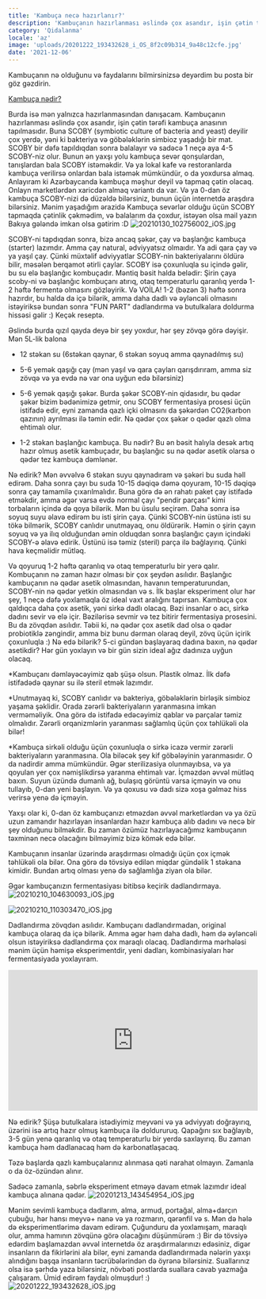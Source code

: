 ```yaml
---
title: 'Kambuça necə hazırlanır?'
description: 'Kambuçanın hazırlanması əslində çox asandır, işin çətin tərəfi kambuça anasının tapılmasıdır'
category: 'Qidalanma'
locale: 'az'
image: 'uploads/20201222_193432628_i_OS_8f2c09b314_9a48c12cfe.jpg'
date: '2021-12-06'
---
```


Kambuçanın nə olduğunu və faydalarını bilmirsinizsə deyərdim bu posta  bir göz gəzdirin.

[Kambuça nədir?](https://ganira.net/az/articles/kambuca-nedir)

Burda isə mən yalnızca hazırlanmasından danışacam. Kambuçanın hazırlanması əslində çox asandır, işin çətin tərəfi kambuça anasının tapılmasıdır. Buna SCOBY (symbiotic culture of bacteria and yeast)     deyilir çox yerdə, yəni ki bakteriya və göbələklərin simbioz yaşadığı bir mat. SCOBY bir dəfə tapıldıqdan sonra balalayır və sadəcə 1 neçə aya 4-5 SCOBY-niz olur. Bunun ən yaxşı yolu kambuça sevər qonşulardan, tanışlardan bala SCOBY istəməkdir. Və ya lokal kafe və restoranlarda kambuça verilirsə onlardan bala istəmək mümkündür, o da yoxdursa almaq. Anlayıram ki Azərbaycanda kambuça məşhur deyil və tapmaq çətin olacaq. Onlayn marketlərdən xaricdən almaq variantı da var. Və ya 0-dan öz kambuça SCOBY-nizi də düzəldə bilərsiniz, bunun üçün internetdə araşdıra bilərsiniz. Mənim yaşadığım ərazidə Kambuça sevərlər olduğu üçün SCOBY tapmaqda çətinlik çəkmədim, və balalarım da çoxdur, istəyən olsa mail yazın Bakıya gələndə imkan olsa gətirim :D
![20210130_102756002_iOS.jpg](uploads/20210130_102756002_i_OS_27b5cd519c_071646c5ee.jpg)

SCOBY-ni tapdıqdan sonra, bizə ancaq şəkər, çay və başlanğıc kambuça (starter) lazımdır. Amma çay natural, ədviyyatsız olmaıdır. Ya adi qara çay və ya yaşıl çay. Çünki müxtəlif ədviyyatlar SCOBY-nin bakteriyalarını öldürə bilir, məsələn berqamot ətirli çaylar. SCOBY isə çoxunluqla su içində gəlir, bu su elə başlanğıc kombuçadır. Məntiq bəsit halda belədir: Şirin çaya scoby-ni və başlanğıc kombuçanı atırıq, otaq temperaturlu qaranlıq yerdə 1-2 həftə fermentə olmasını gözləyirik. Və VOİLA! 1-2 (bəzən 3) həftə sonra hazırdır, bu halda da içə bilərik, amma daha dadlı və əyləncəli olmasını istəyiriksə bundan sonra "FUN PART" dadlandırma və butulkalara doldurma hissəsi gəlir :) Keçək reseptə.

Əslində burda qızıl qayda deyə bir şey yoxdur, hər şey zövqə görə dəyişir. Mən 5L-lik balona

- 12 stəkan su (6stəkan qaynar, 6 stəkan soyuq amma qaynadılmış su)

- 5-6 yemək qaşığı çay (mən yaşıl və qara çayları qarışdırıram, amma siz zövqə və ya evdə nə var ona uyğun edə bilərsiniz)

- 5-6 yemək qaşığı şəkər. Burda şəkər SCOBY-nin qidasıdır, bu qədər şəkər bizim bədənimizə getmir, onu SCOBY fermentasiya prosesi üçün istifadə edir, eyni zamanda qazlı içki olmasını da şəkərdən CO2(karbon qazının) ayrılması ilə təmin edir. Nə qədər çox şəkər o qədər qazlı olma ehtimalı olur.

- 1-2 stəkan başlanğıc kambuça. Bu nədir? Bu ən bəsit halıyla desək artıq hazır olmuş asetik kambuçadır, bu başlanğıc su nə qədər asetik olarsa o qədər tez kambuça dəmlənər.

Nə edirik? Mən əvvəlvə 6 stəkan suyu qaynadıram və şəkəri bu suda həll edirəm. Daha sonra çayı bu suda 10-15 dəqiqə dəmə qoyuram, 10-15 dəqiqə sonra çay tamamilə çıxarılmalıdır. Buna görə də ən rahatı paket çay istifadə etməkdir, amma əgər varsa evdə normal çayı "pendir parçası" kimi torbaların içində də qoya bilərik. Mən bu üsulu seçirəm. Daha sonra isə soyuq suyu əlavə edirəm bu isti şirin çaya. Çünki SCOBY-nin üstünə isti su tökə bilmərik, SCOBY canlıdır unutmayaq, onu öldürərik. Həmin o şirin çayın soyuq və ya ilıq olduğundan əmin olduqdan sonra başlanğıc çayın içindəki SCOBY-ə əlavə edirik. Üstünü isə təmiz (steril) parça ilə bağlayırıq. Çünki hava keçməlidir mütləq.

Və qoyuruq 1-2 həftə qaranlıq və otaq temperaturlu bir yerə qalır. Kombuçanın nə zaman hazır olması bir çox şeydən asılıdır. Başlanğıc kambuçanın nə qədər asetik olmasından, havanın temperaturundan, SCOBY-nin nə qədər yetkin olmasından və s. İlk başlar eksperiment olur hər şey, 1 neçə dəfə yoxlamaqla öz ideal vaxt aralığını tapırsan. Kambuça çox qaldıqca daha çox asetik, yəni sirkə dadlı olacaq. Bəzi insanlar o acı, sirkə dadını sevir və elə içir. Bəzilərisə sevmir və tez bitirir fermentasiya prosesini. Bu da zövqdən asılıdır. Təbii ki, nə qədər çox asetik dad olsa o qədər probiotiklə zəngindir, amma biz bunu dərman olaraq deyil, zövq üçün içirik çoxunluqla :) Nə edə bilərik? 5-ci gündən başlayaraq dadına baxın, nə qədər asetikdir? Hər gün yoxlayın və bir gün sizin ideal ağız dadınıza uyğun olacaq.

*Kambuçanı dəmləyəcəyimiz qab şüşə olsun. Plastik olmaz. İlk dəfə istifadədə qaynar su ilə steril etmək lazımdır.

*Unutmayaq ki, SCOBY canlıdır və bakteriya, göbələklərin birləşik simbioz yaşama şəklidir. Orada zərərli bakteriyaların yaranmasına imkan verməməliyik. Ona görə də istifadə edəcəyimiz qablar və parçalar təmiz olmalıdır. Zərərli orqanizmlərin yaranması sağlamlıq üçün çox təhlükəli ola bilər!

*Kambuça sirkəli olduğu üçün çoxunluqla o sirkə icazə vermir zərərli bakteriyaların yaranmasına. Ola biləcək şey kif göbələyinin yaranmasıdır. O da nadirdir amma mümkündür. Əgər sterilizasiya olunmayıbsa, və ya qoyulan yer çox nəmişlikdirsə yaranma ehtimalı var. İçməzdən əvvəl mütləq baxın. Suyun üzündə dumanlı ağ, bulaşıq görüntü varsa içməyin və onu tullayıb, 0-dan yeni başlayın. Və ya qoxusu və dadı sizə xoşa gəlməz hiss verirsə yenə də içməyin.

Yaxşı olar ki, 0-dan öz kambuçanızı etməzdən əvvəl marketlərdən və ya özü uzun zamandır hazırlayan insanlardan hazır kambuça alıb dadını və necə bir şey olduğunu bilməkdir. Bu zaman özümüz hazırlayacağımız kambuçanın təxminən necə olacağını bilməyimiz bizə kömək edə bilər.

Kambuçanın insanlar üzərində araşdırması olmadığı üçün çox içmək təhlükəli ola bilər. Ona görə də tövsiyə edilən miqdar gündəlik 1 stəkana kimidir. Bundan artıq olması yenə də sağlamlığa ziyan ola bilər.

Əgər kambuçanızın fermentasiyası bitibsə keçirik dadlandırmaya.
![20210210_104630093_iOS.jpg](uploads/20210210_104630093_i_OS_d097ad8324_23dfecc9b4.jpg)

![20210210_110303470_iOS.jpg](uploads/20210210_110303470_i_OS_4bf8925bf7_2470c47bdc.jpg)

Dadlandırma zövqdən asılıdır. Kambuçanı dadlandırmadan, original kambuça olaraq da içə bilərik. Amma əgər həm daha dadlı, həm də əyləncəli olsun istəyiriksə dadlandırma çox maraqlı olacaq. Dadlandırma mərhələsi mənim üçün həmişə eksperimentdir, yeni dadları, kombinasiyaları hər fermentasiyada yoxlayıram.

<style>.embed-container { position: relative; padding-bottom: 56.25%; height: 0; overflow: hidden; max-width: 100%; } .embed-container iframe, .embed-container object, .embed-container embed { position: absolute; top: 0; left: 0; width: 100%; height: 100%; }</style><div class='embed-container'><iframe src='https://www.youtube.com/embed/dpv-0lMHYow' frameborder='0' allowfullscreen></iframe></div>

Nə edirik? Şüşə butulkalara istədiyimiz meyvəni və ya ədviyyatı doğrayırıq, üzərini isə artıq hazır olmuş kambuça ilə doldururuq. Qapağını sıx bağlayıb, 3-5 gün yenə qaranlıq və otaq temperaturlu bir yerdə saxlayırıq. Bu zaman kambuça həm dadlanacaq həm də karbonatlaşacaq.

Təzə başlarda qazlı kambuçalarınız alınmasa qəti narahat olmayın. Zamanla o da öz-özündən alınır.

Sadəcə zamanla, səbrlə eksperiment etməyə davam etmək lazımdır ideal kambuça alınana qədər.
![20201213_143454954_iOS.jpg](uploads/20201213_143454954_i_OS_17252be8e8_baa94b0ea5.jpg)

Mənim sevimli kambuça dadlarım, alma, armud, portağal, alma+darçın çubuğu, hər hansı meyvə+ nanə və ya rozmarın, qərənfil və s. Mən də hələ də eksperimentlərimə davam edirəm. Çuğunduru da yoxlamışam, maraqlı olur, amma hamının zövqünə görə olacağını düşünmürəm :)
Bir də tövsiyə edərdim başlamazdan əvvəl internetdə öz araşdırmalarınızı edəsiniz, digər insanların da fikirlərini ala bilər, eyni zamanda dadlandırmada nələrin yaxşı alındığını başqa insanların təcrübələrindən də öyrənə bilərsiniz. Suallarınız olsa isə şərhdə yaza bilərsiniz, növbəti postlarda suallara cavab yazmağa çalışaram.
Ümid edirəm faydalı olmuşdur! :)
![20201222_193432628_iOS.jpg](uploads/20201222_193432628_i_OS_8f2c09b314_9a48c12cfe.jpg)
